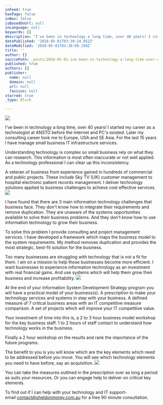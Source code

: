 ```yaml
---
inFeed: true
hasPage: false
inNav: false
isBasedOnUrl: null
inLanguage: null
keywords: []
description: "I've been in technology a long time, over 40 years! I started my career as a technologist at ANSTO before the internet and PC's existed. Later my consulting career took me to Europe, USA and SE Asia. For the last 15 years I have manage small business IT infrastructure services."
datePublished: '2016-05-01T03:39:24.852Z'
dateModified: '2016-05-01T03:38:09.194Z'
title: ''
author: []
sourcePath: _posts/2016-05-01-ive-been-in-technology-a-long-time-over-40-years-i-starte.md
published: true
authors: []
publisher:
  name: null
  domain: null
  url: null
  favicon: null
starred: true
_type: Blurb

---
```

![](https://the-grid-user-content.s3-us-west-2.amazonaws.com/00c3618a-7a03-4a53-90b1-815da60cf3ed.jpg)

I've been in technology a long time, over 40 years! I started my career as a technologist at ANSTO before the internet and PC's existed. Later my consulting career took me to Europe, USA and SE Asia. For the last 15 years I have manage small business IT infrastructure services.

Understanding technology is complex so small business rely on what they can research. This information is most often inaccurate or not well applied. As a technology professional I can clear up this inconsistency.

A veteran of business from experience gained in hundreds of commercial and public projects. These include Sky TV (UK) customer management to hospital electronic patient records management. I deliver technology solutions applied to business challenges to achieve cost effective services.
![](https://the-grid-user-content.s3-us-west-2.amazonaws.com/1f486eac-1351-41a2-b2b3-a12278cbee03.jpg)

I have found that there are 3 main information technology challenges that business face. They don't know how to integrate their requirements and remove duplication. They are unaware of the systems opportunities available to solve their business problems. And they don't know how to use information technology to grow their business.

To solve this problem I provide consulting and project management services. I have developed a framework which maps the business model to the system requirements. My method removes duplication and provides the most strategic, best-fit solution for the business.

Too many businesses are struggling with technology that is not a fit for them. I am on a mission to help those businesses become more efficient. I want businesses to experience information technology as an investment with real financial gains. And use systems which will help them grow their business and increase profitability.
![](https://the-grid-user-content.s3-us-west-2.amazonaws.com/17196e5d-1e2b-4163-ab46-b2736d676486.jpg)

At the end of your Information System Development Strategy program you will have a practical model of your business(s). A prescription to make your technology services and systems in step with your business. A defined measure of 7 critical business areas with an IT competitive measure comparison. A set of projects which will improve your IT competitive value.

Your investment of time into this is, a 2 to 3 hour business model workshop for the key business staff. 1 to 2 hours of staff contact to understand how technology works in the business. 

Finally a 2 hour workshop on the results and rank the importance of the future programs. 

The benefit to you is you will know which are the key elements which need to be addressed before you move. You will see which technology elements you need to have before, say an acquisition. ![](https://the-grid-user-content.s3-us-west-2.amazonaws.com/0194880b-d3db-487a-9f94-dbb23956be16.jpg)

You can take the measures outlined in the prescription over as long a period as suits your resources. Or you can engage help to deliver on critical key elements. 

To find out if I can help with your technology and IT support-   
email contact@sheldonmorey.com.au for a free 90 minute consultation.